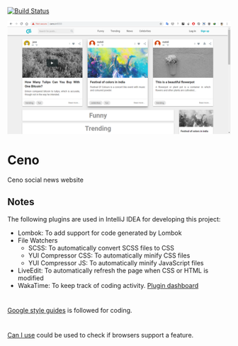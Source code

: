 [![Build Status](https://travis-ci.org/mahozad/ceno.svg?branch=master)](https://travis-ci.org/mahozad/ceno)

![Screenshot](docs/screenshot.png)

# Ceno 
Ceno social news website

## Notes

The following plugins are used in IntelliJ IDEA for developing this project:
- Lombok: To add support for code generated by Lombok
- File Watchers
  - SCSS: To automatically convert SCSS files to CSS
  - YUI Compressor CSS: To automatically minify CSS files
  - YUI Compressor JS: To automatically minify JavaScript files
- LiveEdit: To automatically refresh the page when CSS or HTML is modified
- WakaTime: To keep track of coding activity. [Plugin dashboard](https://wakatime.com/dashboard)

#

[Google style guides](https://google.github.io/styleguide/) is followed for coding.

#

[Can I use](https://caniuse.com/) could be used to check if browsers support a feature. 

